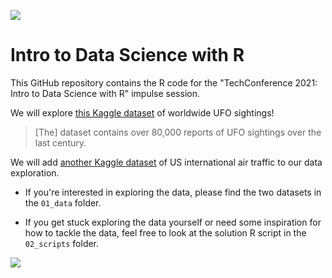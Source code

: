 ![](https://github.com/karlolukic/intro_to_data_science_with_r_2021_10_07/blob/main/04_misc/tech_conference_logo/FB_Header_2021_final.jpg?raw=true)

# Intro to Data Science with R 

This GitHub repository contains the R code for the "TechConference 2021: Intro to Data Science with R" impulse session. 

We will explore [this Kaggle dataset](https://www.kaggle.com/NUFORC/ufo-sightings) of worldwide UFO sightings! 

> [The] dataset contains over 80,000 reports of UFO sightings over the last century.

We will add  [another Kaggle dataset](https://www.kaggle.com/parulpandey/us-international-air-traffic-data) of US international air traffic to our data exploration.

* If you're interested in exploring the data, please find the two datasets in the `01_data` folder.

* If you get stuck exploring the data yourself or need some inspiration for how to tackle the data, feel free to look at the solution R script in the `02_scripts` folder.

![](https://external-content.duckduckgo.com/iu/?u=https%3A%2F%2Fpngimg.com%2Fuploads%2Fufo%2Fufo_PNG14397.png&f=1&nofb=1)
